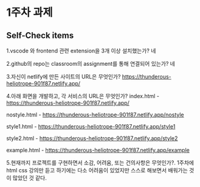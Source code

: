 # 1주차 과제

Self-Check items 
---


1.vscode 와 frontend 관련 extension을 3개 이상 설치했는가? 네

2.github의 repo는 classroom의 assignment를 통해 연결되어 있는가? 네

3.자신이 netlify에 만든 사이트의 URL은 무엇인가? 
https://thunderous-heliotrope-901f87.netlify.app/


4.아래 화면을 개발하고, 각 서비스의 URL은 무엇인가?
index.html - https://thunderous-heliotrope-901f87.netlify.app/

nostyle.html - https://thunderous-heliotrope-901f87.netlify.app/nostyle

style1.html - https://thunderous-heliotrope-901f87.netlify.app/style1

style2.html - https://thunderous-heliotrope-901f87.netlify.app/style2

example.html - https://thunderous-heliotrope-901f87.netlify.app/example


5.현재까지 프로젝트를 구현하면서 소감, 어려움, 또는 건의사항은 무엇인가?.
1주차에 html css 강의만 듣고 하기에는 다소 어려움이 있었지만 스스로 해보면서 배워가는 것이 많았던 것 같다. 
 